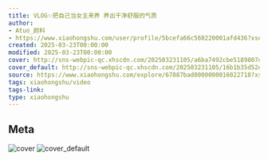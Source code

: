 ```yaml
---
title: VLOG✨把自己当女主来养 养出干净舒服的气质
author:
- Atuo_颜料
- https://www.xiaohongshu.com/user/profile/5bcefa66c560220001afd436?xsec_token=undefined
created: 2025-03-23T00:00:00
modified: 2025-03-23T00:00:00
cover: http://sns-webpic-qc.xhscdn.com/202503231105/a6ba7492cbe5189807de313f2a66b7e6/1040g2sg31cn9o6cp0m704bj2unt6dl1mdkm6sg0!nc_n_webp_prv_1
cover_default: http://sns-webpic-qc.xhscdn.com/202503231105/16b1b35d52e718b67cb183bb1daf7efc/1040g2sg31cn9o6cp0m704bj2unt6dl1mdkm6sg0!nc_n_webp_mw_1
source: https://www.xiaohongshu.com/explore/67887bad0000000016022718?xsec_token=ABhZFqPs5clFRf2QjEpVHQoXmqUvSfOq6T9lgbaLsly84=
tags: xiaohongshu/video
tags-link:
type: xiaohongshu
---
```


## Meta

![cover](http://sns-webpic-qc.xhscdn.com/202503231105/a6ba7492cbe5189807de313f2a66b7e6/1040g2sg31cn9o6cp0m704bj2unt6dl1mdkm6sg0!nc_n_webp_prv_1)
![cover_default](http://sns-webpic-qc.xhscdn.com/202503231105/16b1b35d52e718b67cb183bb1daf7efc/1040g2sg31cn9o6cp0m704bj2unt6dl1mdkm6sg0!nc_n_webp_mw_1)
